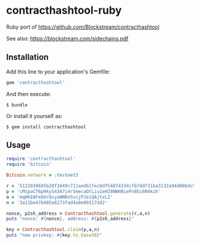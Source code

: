# contracthashtool-ruby

Ruby port of https://github.com/Blockstream/contracthashtool

See also: https://blockstream.com/sidechains.pdf

## Installation

Add this line to your application's Gemfile:

```ruby
gem 'contracthashtool'
```

And then execute:

    $ bundle

Or install it yourself as:

    $ gem install contracthashtool

## Usage

```ruby
require 'contracthashtool'
require 'bitcoin'

Bitcoin.network = :testnet3

r = '5121038695b28f1649c711aedb1fec8df54874334cfb7ddf31ba3132a94d00bdc9715251ae'
p = 'cMcpaCT6pHkyS4347i4rSmecaQtLiu1eH28NWmBiePn8bi6N4kzh'
a = 'mqWkEAFeQdrQvyaWNRn5vijPJeiQAjtxL2'
n = '3a11be476485a6273fad4a0e09117d42'

nonce, p2sh_address = Contracthashtool.generate(r,a,n)
puts "nonce: #{nonce}, address: #{p2sh_address}"

key = Contracthashtool.claim(p,a,n)
puts "new privkey: #{key.to_base58}"
```

